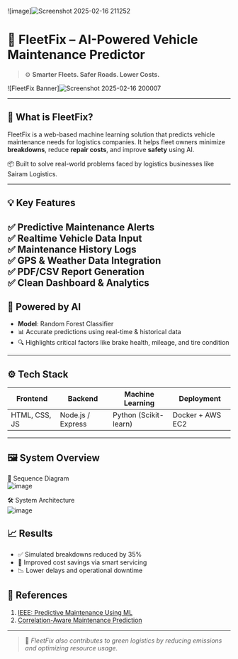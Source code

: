 ![image]![Screenshot 2025-02-16 211252](https://github.com/user-attachments/assets/133233e1-5ad4-4b30-bb58-989c8e26a62d)
# 🚛 FleetFix – AI-Powered Vehicle Maintenance Predictor

> ⚙️ **Smarter Fleets. Safer Roads. Lower Costs.**

![FleetFix Banner]![Screenshot 2025-02-16 200007](https://github.com/user-attachments/assets/571f9d2b-90d2-4a60-9767-f5fa9343c861)
 <!-- 📸 Add a clean project banner here -->

---

## 🚀 What is FleetFix?

FleetFix is a web-based machine learning solution that predicts vehicle maintenance needs for logistics companies. It helps fleet owners minimize **breakdowns**, reduce **repair costs**, and improve **safety** using AI.

📦 Built to solve real-world problems faced by logistics businesses like Sairam Logistics.

---

## 💡 Key Features

✅ Predictive Maintenance Alerts  
✅ Realtime Vehicle Data Input  
✅ Maintenance History Logs  
✅ GPS & Weather Data Integration  
✅ PDF/CSV Report Generation  
✅ Clean Dashboard & Analytics
---

## 🧠 Powered by AI

- **Model**: Random Forest Classifier  
- 📊 Accurate predictions using real-time & historical data  
- 🔍 Highlights critical factors like brake health, mileage, and tire condition

---

## ⚙️ Tech Stack

| Frontend       | Backend          | Machine Learning     | Deployment         |
|----------------|------------------|------------------------|---------------------|
| HTML, CSS, JS  | Node.js / Express | Python (Scikit-learn) | Docker + AWS EC2    |

---

## 🖼️ System Overview

📌 Sequence Diagram  
![image](https://github.com/user-attachments/assets/24dec01d-85cf-46fc-ae1f-4104de731dbe)



🛠️ System Architecture  
![image](https://github.com/user-attachments/assets/83969f15-e5d8-4d82-b814-a6e747b92f0e)


## 📈 Results

- ✅ Simulated breakdowns reduced by 35%  
- 💸 Improved cost savings via smart servicing  
- 📉 Lower delays and operational downtime

## 🔗 References

1. [IEEE: Predictive Maintenance Using ML](https://ieeexplore.ieee.org/document/10823713)  
2. [Correlation-Aware Maintenance Prediction](https://ieeexplore.ieee.org/document/10818662)

---

> 💚 *FleetFix also contributes to green logistics by reducing emissions and optimizing resource usage.*
